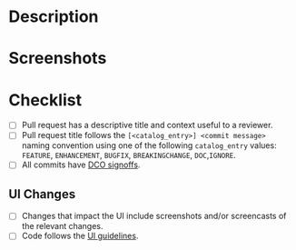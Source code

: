<!--
  See the contributing guide for detailed guidance about contributing.
  https://github.com/perses/perses/blob/main/CONTRIBUTING.md
-->

# Description

<!-- Context useful to a reviewer -->

# Screenshots

<!-- If there are UI changes -->

# Checklist

- [ ] Pull request has a descriptive title and context useful to a reviewer.
- [ ] Pull request title follows the `[<catalog_entry>] <commit message>` naming convention using one of the
  following `catalog_entry` values: `FEATURE`, `ENHANCEMENT`, `BUGFIX`, `BREAKINGCHANGE`, `DOC`,`IGNORE`.
- [ ] All commits have [DCO signoffs](https://github.com/probot/dco#how-it-works).

## UI Changes

- [ ] Changes that impact the UI include screenshots and/or screencasts of the relevant changes.
- [ ] Code follows the [UI guidelines](https://github.com/perses/perses/blob/main/ui/ui-guidelines.md).

